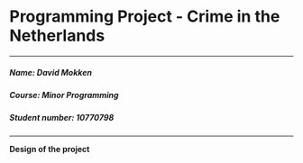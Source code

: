# Programming Project - Crime in the Netherlands

---

##### ***Name***: David Mokken
##### ***Course***: Minor Programming
##### ***Student number***: 10770798

---

**__Design of the project__**
